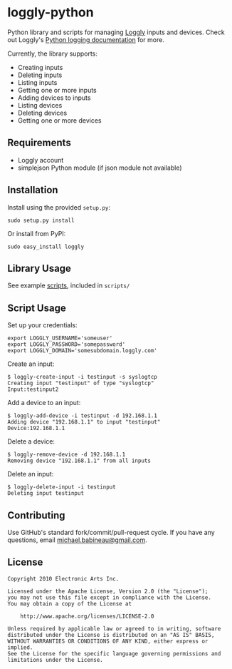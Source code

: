 loggly-python
=====================
Python library and scripts for managing [Loggly](http://www.loggly.com) inputs and devices. Check out Loggly's [Python logging documentation](https://www.loggly.com/docs/python-syslog/) for more. 

Currently, the library supports:

* Creating inputs
* Deleting inputs
* Listing inputs
* Getting one or more inputs
* Adding devices to inputs
* Listing devices
* Deleting devices
* Getting one or more devices

Requirements
--------------------
- Loggly account
- simplejson Python module (if json module not available)


Installation
--------------------
Install using the provided `setup.py`:

    sudo setup.py install

Or install from PyPI:

    sudo easy_install loggly


Library Usage
--------------------
See example [scripts](http://github.com/mbabineau/loggly-python/tree/master/scripts), included in `scripts/`


Script Usage
--------------------
Set up your credentials:

    export LOGGLY_USERNAME='someuser'
    export LOGGLY_PASSWORD='somepassword'
    export LOGGLY_DOMAIN='somesubdomain.loggly.com'

Create an input:

    $ loggly-create-input -i testinput -s syslogtcp
    Creating input "testinput" of type "syslogtcp"
    Input:testinput2

Add a device to an input:

    $ loggly-add-device -i testinput -d 192.168.1.1
    Adding device "192.168.1.1" to input "testinput"
    Device:192.168.1.1

Delete a device:

    $ loggly-remove-device -d 192.168.1.1
    Removing device "192.168.1.1" from all inputs

Delete an input:

    $ loggly-delete-input -i testinput
    Deleting input testinput
    

Contributing
--------------------
Use GitHub's standard fork/commit/pull-request cycle.  If you have any questions, email <michael.babineau@gmail.com>.


License
--------------------

    Copyright 2010 Electronic Arts Inc.

    Licensed under the Apache License, Version 2.0 (the "License");
    you may not use this file except in compliance with the License.
    You may obtain a copy of the License at

        http://www.apache.org/licenses/LICENSE-2.0

    Unless required by applicable law or agreed to in writing, software
    distributed under the License is distributed on an "AS IS" BASIS,
    WITHOUT WARRANTIES OR CONDITIONS OF ANY KIND, either express or implied.
    See the License for the specific language governing permissions and
    limitations under the License.
